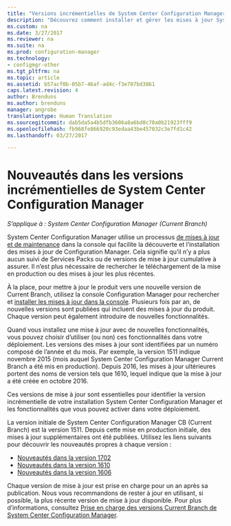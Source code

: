 ```yaml
---
title: "Versions incrémentielles de System Center Configuration Manager | Microsoft Docs"
description: "Découvrez comment installer et gérer les mises à jour System Center Configuration Manager."
ms.custom: na
ms.date: 3/27/2017
ms.reviewer: na
ms.suite: na
ms.prod: configuration-manager
ms.technology:
- configmgr-other
ms.tgt_pltfrm: na
ms.topic: article
ms.assetid: b57acf0b-05b7-46af-ad4c-f3e707bd3861
caps.latest.revision: 4
author: Brenduns
ms.author: brenduns
manager: angrobe
translationtype: Human Translation
ms.sourcegitcommit: dab5da5a4b5dfb3606a8a6bd0c70a0b21923fff9
ms.openlocfilehash: fb968fe866920c93edaa43be457032c3e7fd1c42
ms.lasthandoff: 03/27/2017

---
```

# <a name="whats-new-in-system-center-configuration-manager-incremental-versions"></a>Nouveautés dans les versions incrémentielles de System Center Configuration Manager

*S’applique à : System Center Configuration Manager (Current Branch)*




 System Center Configuration Manager utilise un processus [de mises à jour et de maintenance](/sccm/core/servers/manage/updates) dans la console qui facilite la découverte et l’installation des mises à jour de Configuration Manager. Cela signifie qu’il n’y a plus aucun suivi de Services Packs ou de versions de mise à jour cumulative à assurer. Il n’est plus nécessaire de rechercher le téléchargement de la mise en production ou des mises à jour les plus récentes.

 À la place, pour mettre à jour le produit vers une nouvelle version de Current Branch, utilisez la console Configuration Manager pour rechercher et [installer les mises à jour dans la console](../../../core/servers/manage/install-in-console-updates.md). Plusieurs fois par an, de nouvelles versions sont publiées qui incluent des mises à jour du produit. Chaque version peut également introduire de nouvelles fonctionnalités.  

 Quand vous installez une mise à jour avec de nouvelles fonctionnalités, vous pouvez choisir d’utiliser (ou non) ces fonctionnalités dans votre déploiement. Les versions des mises à jour sont identifiées par un numéro composé de l’année et du mois. Par exemple, la version 1511 indique novembre 2015 (mois auquel System Center Configuration Manager Current Branch a été mis en production). Depuis 2016, les mises à jour ultérieures portent des noms de version tels que 1610, lequel indique que la mise à jour a été créée en octobre 2016.

 Ces versions de mise à jour sont essentielles pour identifier la version incrémentielle de votre installation System Center Configuration Manager et les fonctionnalités que vous pouvez activer dans votre déploiement.

 La version initiale de System Center Configuration Manager CB (Current Branch) est la version 1511. Depuis cette mise en production initiale, des mises à jour supplémentaires ont été publiées. Utilisez les liens suivants pour découvrir les nouveautés propres à chaque version :
  - [Nouveautés dans la version 1702](../../../core/plan-design/changes/whats-new-in-version-1702.md)
  - [Nouveautés dans la version 1610](../../../core/plan-design/changes/whats-new-in-version-1610.md)
  - [Nouveautés dans la version 1606](../../../core/plan-design/changes/whats-new-in-version-1606.md)  

<!-- 
  - [What's new in version 1602](../../../core/plan-design/changes/whats-new-in-version-1602.md)
-->

 Chaque version de mise à jour est prise en charge pour un an après sa publication. Nous vous recommandons de rester à jour en utilisant, si possible, la plus récente version de mise à jour disponible. Pour plus d’informations, consultez [Prise en charge des versions Current Branch de System Center Configuration Manager](../../../core/servers/manage/current-branch-versions-supported.md).  

